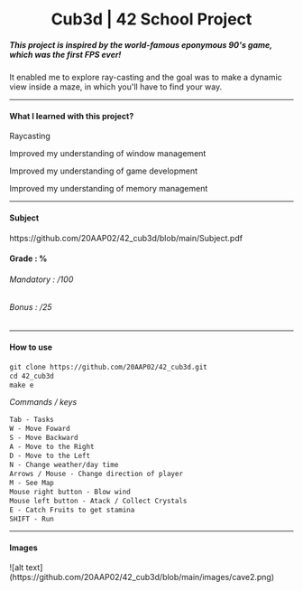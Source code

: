 <h1 align="center"> Cub3d | 42 School Project </h1>
<h5>This project is inspired by the world-famous eponymous 90's game, which was the first FPS ever!</h5>
<p>It enabled me to explore ray-casting and the goal was to make a dynamic view inside a maze, in which you'll have to find your way.</p>


-----

<h4>What I learned with this project?</h4>
<p>Raycasting</p>
<p>Improved my understanding of window management</p>
<p>Improved my understanding of game development</p>
<p>Improved my understanding of memory management</p>

----

<h4>Subject</h4>
https://github.com/20AAP02/42_cub3d/blob/main/Subject.pdf
<br>
<h4>Grade : %</h4>
<h6>Mandatory : /100</h6>
<h6>Bonus : /25</h6>

----

<h4>How to use</h4>

```
git clone https://github.com/20AAP02/42_cub3d.git
cd 42_cub3d
make e
```

<i>Commands / keys</i>
```
Tab - Tasks  
W - Move Foward  
S - Move Backward  
A - Move to the Right  
D - Move to the Left  
N - Change weather/day time  
Arrows / Mouse - Change direction of player  
M - See Map  
Mouse right button - Blow wind  
Mouse left button - Atack / Collect Crystals  
E - Catch Fruits to get stamina  
SHIFT - Run  
```

----

<h4>Images</h4>
![alt text](https://github.com/20AAP02/42_cub3d/blob/main/images/cave2.png)
